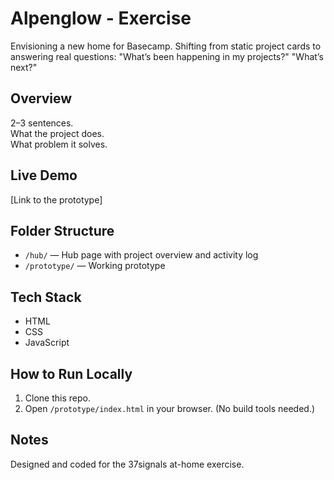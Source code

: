 # Alpenglow - Exercise

Envisioning a new home for Basecamp.
Shifting from static project cards to answering real questions:
"What’s been happening in my projects?"
"What’s next?"

## Overview

2–3 sentences.  
What the project does.  
What problem it solves.

## Live Demo

[Link to the prototype]

## Folder Structure

- `/hub/` — Hub page with project overview and activity log
- `/prototype/` — Working prototype

## Tech Stack

- HTML
- CSS
- JavaScript

## How to Run Locally

1. Clone this repo.
2. Open `/prototype/index.html` in your browser.
   (No build tools needed.)

## Notes

Designed and coded for the 37signals at-home exercise.
